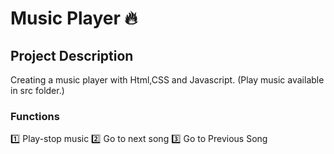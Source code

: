 # Music Player 🔥

## Project Description
Creating a music player with Html,CSS and Javascript. 
(Play  music available in src folder.)

### Functions

1️⃣ Play-stop music
2️⃣ Go to next song
3️⃣ Go to Previous Song

